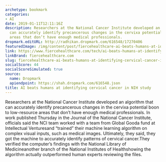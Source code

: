 ```yaml
---
archetype: bookmark
categories:
- AI
date: 2019-01-11T12:11:16Z
description: Researchers at the National Cancer Institute developed an algorithm that
  can accurately identify precancerous changes in the cervixa potential boon to low-resource
  areas that don’t have enough medical professionals.
dropmark.editURL: http://radhikan.dropmark.com/616548/17270406
featuredImage: /img/content/post/fiercehealthcare-ai-beats-humans-at-identifying-cervical-cancer-in-nih-study.JPG
link: https://www.fiercehealthcare.com/tech/ai-beats-humans-at-identifying-cervical-cancer-nih-study
linkBrand: fiercehealthcare.com
slug: fiercehealthcare-ai-beats-humans-at-identifying-cervical-cancer-in-nih-study
socialScore: 44
socialScoreSimulated: true
source:
  name: Dropmark
  apiendpoint: https://shah.dropmark.com/616548.json
title: AI beats humans at identifying cervical cancer in NIH study
---
```

Researchers at the National Cancer Institute developed an algorithm that can accurately identify precancerous changes in the cervixa potential boon to low-resource areas that don’t have enough medical professionals. In work published Thursday in the Journal of the National Cancer Institute, officials said the NCI team worked with a team from Global Gooda fund at Intellectual Venturesand “trained” their machine learning algorithm on complex visual inputs, such as medical images. Ultimately, they said, they got the machine to accurately identify patterns of cervical cancer.They verified the computer’s findings with the National Library of Medicineanother branch of the National Institutes of Healthshowing the algorithm actually outperformed human experts reviewing the files.


